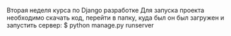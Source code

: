 Вторая неделя курса по Django разработке
Для запуска проекта необходимо скачать код, перейти в папку, куда был он был загружен и запустить сервер:
$ python manage.py runserver
